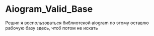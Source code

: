 # Aiogram_Valid_Base

Решил я воспользоваться библиотекой aiogram
по этому оставлю рабочую базу здесь, чтоб потом не искать
